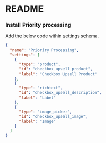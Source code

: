 # README

### Install Priority processing

Add the below code within settings schema.

```json
{
  "name": "Prioriry Processing",
  "settings": [
    {
      "type": "product",
      "id": "checkbox_upsell_product",
      "label": "Checkbox Upsell Product"
    },
    {
      "type": "richtext",
      "id": "checkbox_upsell_description",
      "label": "Label"
    },
    {
      "type": "image_picker",
      "id": "checkbox_upsell_image",
      "label": "Image"
    }
  ]
}
```
